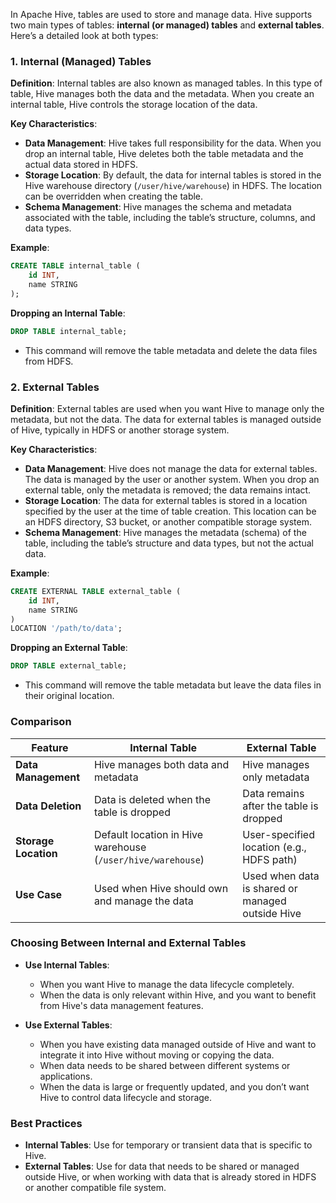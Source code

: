 In Apache Hive, tables are used to store and manage data. Hive supports two main types of tables: **internal (or managed) tables** and **external tables**. Here’s a detailed look at both types:

### **1. Internal (Managed) Tables**

**Definition**: Internal tables are also known as managed tables. In this type of table, Hive manages both the data and the metadata. When you create an internal table, Hive controls the storage location of the data.

**Key Characteristics**:
- **Data Management**: Hive takes full responsibility for the data. When you drop an internal table, Hive deletes both the table metadata and the actual data stored in HDFS.
- **Storage Location**: By default, the data for internal tables is stored in the Hive warehouse directory (`/user/hive/warehouse`) in HDFS. The location can be overridden when creating the table.
- **Schema Management**: Hive manages the schema and metadata associated with the table, including the table’s structure, columns, and data types.

**Example**:
```sql
CREATE TABLE internal_table (
    id INT,
    name STRING
);
```

**Dropping an Internal Table**:
```sql
DROP TABLE internal_table;
```
- This command will remove the table metadata and delete the data files from HDFS.

### **2. External Tables**

**Definition**: External tables are used when you want Hive to manage only the metadata, but not the data. The data for external tables is managed outside of Hive, typically in HDFS or another storage system.

**Key Characteristics**:
- **Data Management**: Hive does not manage the data for external tables. The data is managed by the user or another system. When you drop an external table, only the metadata is removed; the data remains intact.
- **Storage Location**: The data for external tables is stored in a location specified by the user at the time of table creation. This location can be an HDFS directory, S3 bucket, or another compatible storage system.
- **Schema Management**: Hive manages the metadata (schema) of the table, including the table’s structure and data types, but not the actual data.

**Example**:
```sql
CREATE EXTERNAL TABLE external_table (
    id INT,
    name STRING
)
LOCATION '/path/to/data';
```

**Dropping an External Table**:
```sql
DROP TABLE external_table;
```
- This command will remove the table metadata but leave the data files in their original location.

### **Comparison**

| Feature               | Internal Table                     | External Table                        |
|-----------------------|------------------------------------|---------------------------------------|
| **Data Management**   | Hive manages both data and metadata| Hive manages only metadata            |
| **Data Deletion**     | Data is deleted when the table is dropped | Data remains after the table is dropped |
| **Storage Location**  | Default location in Hive warehouse (`/user/hive/warehouse`) | User-specified location (e.g., HDFS path) |
| **Use Case**          | Used when Hive should own and manage the data | Used when data is shared or managed outside Hive |

### **Choosing Between Internal and External Tables**

- **Use Internal Tables**:
  - When you want Hive to manage the data lifecycle completely.
  - When the data is only relevant within Hive, and you want to benefit from Hive's data management features.

- **Use External Tables**:
  - When you have existing data managed outside of Hive and want to integrate it into Hive without moving or copying the data.
  - When data needs to be shared between different systems or applications.
  - When the data is large or frequently updated, and you don’t want Hive to control data lifecycle and storage.

### **Best Practices**

- **Internal Tables**: Use for temporary or transient data that is specific to Hive.
- **External Tables**: Use for data that needs to be shared or managed outside Hive, or when working with data that is already stored in HDFS or another compatible file system.
